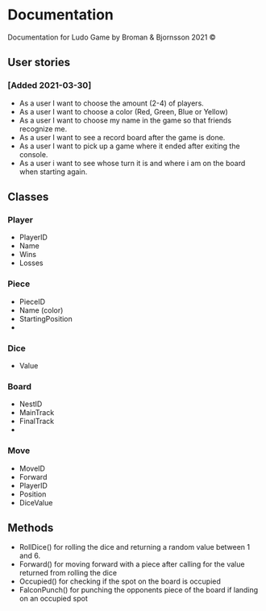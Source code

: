 # Documentation
Documentation for Ludo Game by Broman & Bjornsson 2021 ©

## User stories

### [Added 2021-03-30]
* As a user I want to choose the amount (2-4) of players.
* As a user I want to choose a color (Red, Green, Blue or Yellow)
* As a user I want to choose my name in the game so that friends recognize me.
* As a user I want to see a record board after the game is done.
* As a user I want to pick up a game where it ended after exiting the console.
* As a user i want to see whose turn it is and where i am on the board when starting again.



## Classes

### Player
* PlayerID
* Name
* Wins
* Losses

### Piece
* PieceID
* Name (color)
* StartingPosition
*

### Dice
* Value

### Board
* NestID
* MainTrack
* FinalTrack
*

### Move
* MoveID
* Forward
* PlayerID
* Position
* DiceValue


## Methods
* RollDice() for rolling the dice and returning a random value between 1 and 6.
* Forward() for moving forward with a piece after calling for the value returned from rolling the dice
* Occupied() for checking if the spot on the board is occupied
* FalconPunch() for punching the opponents piece of the board if landing on an occupied spot
